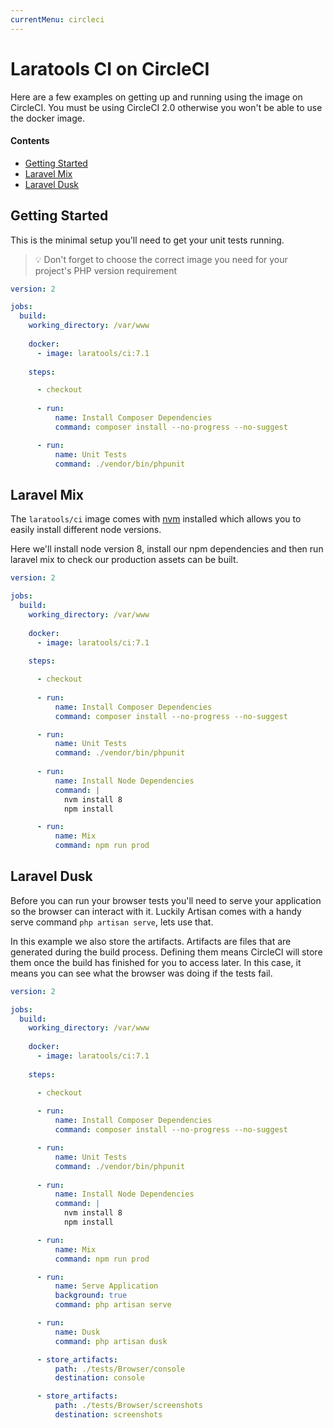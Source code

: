 ```yaml
---
currentMenu: circleci
---
```


# Laratools CI on CircleCI

Here are a few examples on getting up and running using the image on CircleCI.
You must be using CircleCI 2.0 otherwise you won't be able to use the docker image.

#### Contents

* [Getting Started](#getting-started)
* [Laravel Mix](#laravel-mix)
* [Laravel Dusk](#laravel-dusk)

## Getting Started

This is the minimal setup you'll need to get your unit tests running.

> 💡 Don't forget to choose the correct image you need for your project's PHP version requirement

```yaml
version: 2

jobs:
  build:
    working_directory: /var/www
    
    docker:
      - image: laratools/ci:7.1
      
    steps:

      - checkout
      
      - run:
          name: Install Composer Dependencies
          command: composer install --no-progress --no-suggest

      - run:
          name: Unit Tests
          command: ./vendor/bin/phpunit
```

## Laravel Mix

The `laratools/ci` image comes with [nvm](https://github.com/creationix/nvm) installed which allows you to easily install different node versions.

Here we'll install node version 8, install our npm dependencies and then run laravel mix to check our production assets can be built.

```yaml
version: 2

jobs:
  build:
    working_directory: /var/www
    
    docker:
      - image: laratools/ci:7.1
      
    steps:

      - checkout
      
      - run:
          name: Install Composer Dependencies
          command: composer install --no-progress --no-suggest

      - run:
          name: Unit Tests
          command: ./vendor/bin/phpunit
      
      - run:
          name: Install Node Dependencies
          command: |
            nvm install 8
            npm install

      - run:
          name: Mix
          command: npm run prod
``` 

## Laravel Dusk

Before you can run your browser tests you'll need to serve your application so the browser can interact with it.
Luckily Artisan comes with a handy serve command `php artisan serve`, lets use that.

In this example we also store the artifacts. Artifacts are files that are generated during the build process.
Defining them means CircleCI will store them once the build has finished for you to access later.
In this case, it means you can see what the browser was doing if the tests fail.


```yaml
version: 2

jobs:
  build:
    working_directory: /var/www
    
    docker:
      - image: laratools/ci:7.1
      
    steps:

      - checkout
      
      - run:
          name: Install Composer Dependencies
          command: composer install --no-progress --no-suggest

      - run:
          name: Unit Tests
          command: ./vendor/bin/phpunit
          
      - run:
          name: Install Node Dependencies
          command: |
            nvm install 8
            npm install

      - run:
          name: Mix
          command: npm run prod

      - run:
          name: Serve Application
          background: true
          command: php artisan serve

      - run:
          name: Dusk
          command: php artisan dusk

      - store_artifacts:
          path: ./tests/Browser/console
          destination: console

      - store_artifacts:
          path: ./tests/Browser/screenshots
          destination: screenshots
``` 